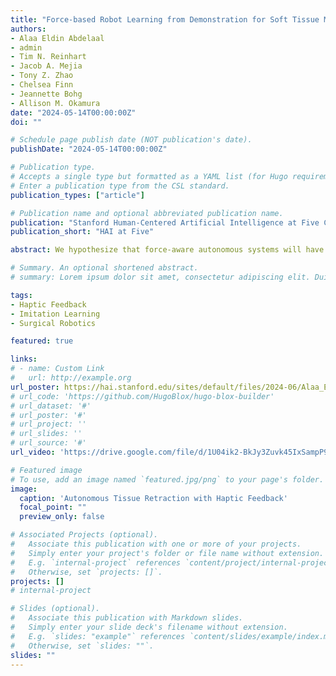 ```yaml
---
title: "Force-based Robot Learning from Demonstration for Soft Tissue Manipulation"
authors: 
- Alaa Eldin Abdelaal
- admin
- Tim N. Reinhart
- Jacob A. Mejia
- Tony Z. Zhao
- Chelsea Finn
- Jeannette Bohg
- Allison M. Okamura
date: "2024-05-14T00:00:00Z"
doi: ""

# Schedule page publish date (NOT publication's date).
publishDate: "2024-05-14T00:00:00Z"

# Publication type.
# Accepts a single type but formatted as a YAML list (for Hugo requirements).
# Enter a publication type from the CSL standard.
publication_types: ["article"]

# Publication name and optional abbreviated publication name.
publication: "Stanford Human-Centered Artificial Intelligence at Five Conference"
publication_short: "HAI at Five"

abstract: We hypothesize that force-aware autonomous systems will have higher success rate and be more gentle with tissue in surgical robotics tasks requiring physical interaction, compared to force-agnostic ones. This work validates this hypothesis using imitation learning.

# Summary. An optional shortened abstract.
# summary: Lorem ipsum dolor sit amet, consectetur adipiscing elit. Duis posuere tellus ac convallis placerat. Proin tincidunt magna sed ex sollicitudin condimentum.

tags:
- Haptic Feedback
- Imitation Learning
- Surgical Robotics

featured: true

links:
# - name: Custom Link
#   url: http://example.org
url_poster: https://hai.stanford.edu/sites/default/files/2024-06/Alaa_Eldin_and_Jiaying_Fang.pdf
# url_code: 'https://github.com/HugoBlox/hugo-blox-builder'
# url_dataset: '#'
# url_poster: '#'
# url_project: ''
# url_slides: ''
# url_source: '#'
url_video: 'https://drive.google.com/file/d/1U04ik2-BkJy3Zuvk45IxSampP9N9ShhR/view?usp=sharing'

# Featured image
# To use, add an image named `featured.jpg/png` to your page's folder. 
image:
  caption: 'Autonomous Tissue Retraction with Haptic Feedback'
  focal_point: ""
  preview_only: false

# Associated Projects (optional).
#   Associate this publication with one or more of your projects.
#   Simply enter your project's folder or file name without extension.
#   E.g. `internal-project` references `content/project/internal-project/index.md`.
#   Otherwise, set `projects: []`.
projects: []
# internal-project

# Slides (optional).
#   Associate this publication with Markdown slides.
#   Simply enter your slide deck's filename without extension.
#   E.g. `slides: "example"` references `content/slides/example/index.md`.
#   Otherwise, set `slides: ""`.
slides: ""
---
```


<!-- This work is driven by the results in my [previous paper](/publication/conference-paper/) on LLMs.

{{% callout note %}}
Create your slides in Markdown - click the *Slides* button to check out the example.
{{% /callout %}}

Add the publication's **full text** or **supplementary notes** here. You can use rich formatting such as including [code, math, and images](https://docs.hugoblox.com/content/writing-markdown-latex/). -->
